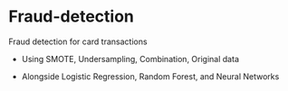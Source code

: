 # Fraud-detection
Fraud detection for card transactions

- Using SMOTE, Undersampling, Combination, Original data

- Alongside Logistic Regression, Random Forest, and Neural Networks
